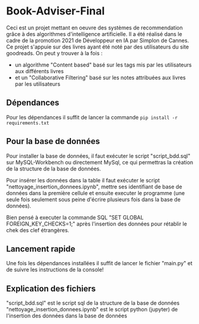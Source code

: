 # Book-Adviser-Final

Ceci est un projet mettant en oeuvre des systèmes de recommendation grâce à des algorithmes d'intelligence artificielle.
Il a été réalisé dans le cadre de la promotion 2021 de Développeur en IA par Simplon de Cannes. 
Ce projet s'appuie sur des livres ayant été noté par des utilisateurs du site goodreads. 
On peut y trouver à la fois : 
- un algorithme "Content based" basé sur les tags mis par les utilisateurs aux différents livres
- et un "Collaborative Filtering" basé sur les notes attribuées aux livres par les utilisateurs

## Dépendances 

Pour les dépendances il suffit de lancer la commande ``pip install -r requirements.txt``

## Pour la base de données

Pour installer la base de données, il faut exécuter le script "script_bdd.sql" sur MySQL-Workbench ou directement MySql,
ce qui permettras la création de la structure de la base de données.

Pour insérer les données dans la table il faut exécuter le script "nettoyage_insertion_donnees.ipynb", 
mettre ses identifiant de base de données dans la première cellule et ensuite executer le programme 
(une seule fois seulement sous peine d'écrire plusieurs fois dans la base de données).

Bien pensé à executer la commande SQL "SET GLOBAL FOREIGN_KEY_CHECKS=1;" après l'insertion des données pour rétablir le chek des clef étrangères.

## Lancement rapide

Une fois les dépendances installées il suffit de lancer le fichier "main.py" et de suivre les instructions de la console!

## Explication des fichiers 

"script_bdd.sql" est le script sql de la structure de la base de données
"nettoyage_insertion_donnees.ipynb" est le script python (jupyter) de l'insertion des données dans la base de données
